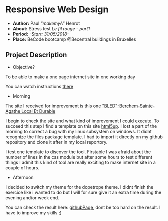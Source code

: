 # Responsive Web Design

- **Author:** Paul *"makemyA"* Henrot
- **About:** Stress test *Le fil rouge - part1*
- **Period:** *-Start: 31/05/2018-*
- **Place:** BeCode bootcamp @Becentral buildings in Bruxelles

## Project Description

* Objective?

To be able to make a one page internet site in one working day

You can watch instructions [there](https://github.com/becodeorg/lovelace-2/blob/master/Projects/fil-rouge/phase-1.md)

* Morning

The site I received for improvement is this one ["BLED"-Berchem-Sainte-Agathe Local Et Durable](http://www.bled1082.be/news.php)

I begin to check the site and what kind of improvement I could execute.
To succeed this step I find a template on this site [html5up](https://html5up.net/dopetrope).
I lost a part of the morning to correct a bug with my linux subsystem on windows. It didnt recognize the files package template. I had to import it directly on my github repository and clone it after in my local reportory.

I test one template to discover the tool. Firstable I was afraid about the number of lines in the css module but after some hours to test different things I admit this kind of tool are really exciting to make internet site in a couple of hours.

* Afternoon

I  decided to switch my theme for the dopetrope theme. I didnt finish the exercice like i wanted to do but I will for sure give it an extra time during the evening and/or week end.

You can check the result here: [githubPage](https://makemya.github.io/filrouge-0-guerilla_2/html5up-dopetrope/), dont be too hard on the result. I have to improve my skills ;)

